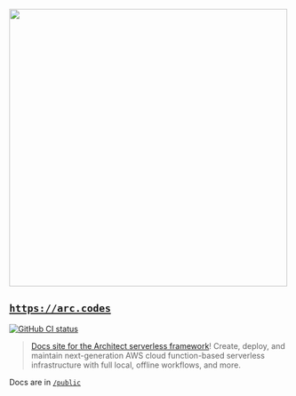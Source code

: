 [<img src="https://s3-us-west-2.amazonaws.com/arc.codes/architect-logo-500b@2x.png" width=500>](https://www.npmjs.com/package/@architect/architect)

## [`https://arc.codes`](https://arc.codes)

[![GitHub CI status](https://github.com/architect/arc.codes/workflows/Node%20CI/badge.svg)](https://github.com/architect/arc.codes/actions?query=workflow%3A%22Node+CI%22)

> [Docs site for the Architect serverless framework](https://arc.codes)! Create, deploy, and maintain next-generation AWS cloud function-based serverless infrastructure with full local, offline workflows, and more.

Docs are in [`/public`](/public)
